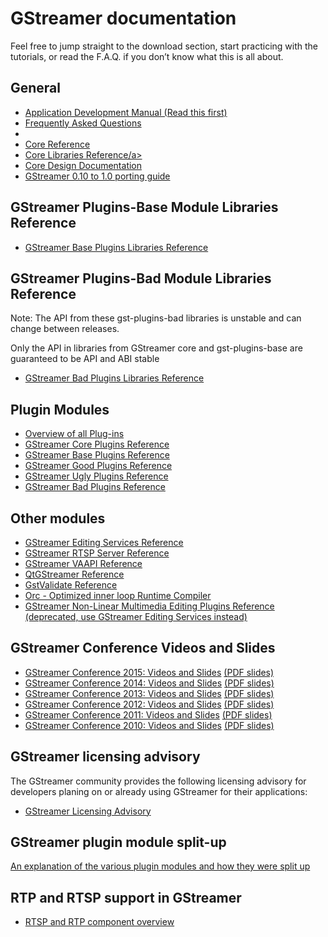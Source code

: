 # GStreamer documentation

Feel free to jump straight to the download section, start practicing
with the tutorials, or read the F.A.Q. if you don’t know what this is
all about.



## General

 * [Application Development Manual (Read this first)](application-development/index.md)
 * <a href="/data/doc/gstreamer/head/faq/html/index.html">Frequently Asked Questions</a>
 * [](pwg/index.md)
 * <a href="/data/doc/gstreamer/head/gstreamer/html/">Core Reference</a>
 * <a href="/data/doc/gstreamer/head/gstreamer-libs/html/">Core Libraries Reference/a>
 * [Core Design Documentation](http://cgit.freedesktop.org/gstreamer/gstreamer/tree/docs/design/)
 * [GStreamer 0.10 to 1.0 porting guide](http://cgit.freedesktop.org/gstreamer/gstreamer/plain/docs/random/porting-to-1.0.txt)

<!-- FIXME: save useful bits from wiki
| GStreamer Wiki (see esp. <a href="&site;/wiki/ReleasePlanning">ReleasePlanning</a> and <a href="&site;/wiki/SubmittingPatches">SubmittingPatches</a>)
| <a href="&site;/wiki/">HTML</a> |
-->


## GStreamer Plugins-Base Module Libraries Reference

 * <a href="/data/doc/gstreamer/head/gst-plugins-base-libs/html/">GStreamer Base Plugins Libraries Reference</a>

## GStreamer Plugins-Bad Module Libraries Reference

Note: The API from these gst-plugins-bad libraries is unstable and can
change between releases.

Only the API in libraries from GStreamer core and
gst-plugins-base are guaranteed to be API and ABI stable

 * <a href="/data/doc/gstreamer/head/gst-plugins-bad-libs/html/">GStreamer Bad Plugins Libraries Reference</a>

## Plugin Modules

 * <a href="plugins.html">Overview of all Plug-ins</a>
 * <a href="/data/doc/gstreamer/head/gstreamer-plugins/html/">GStreamer Core Plugins Reference</a>
 * <a href="/data/doc/gstreamer/head/gst-plugins-base-plugins/html/">GStreamer Base Plugins Reference</a>
 * <a href="/data/doc/gstreamer/head/gst-plugins-good-plugins/html/">GStreamer Good Plugins Reference</a>
 * <a href="/data/doc/gstreamer/head/gst-plugins-ugly-plugins/html/">GStreamer Ugly Plugins Reference</a>
 * <a href="/data/doc/gstreamer/head/gst-plugins-bad-plugins/html/">GStreamer Bad Plugins Reference</a>

## Other modules

 * <a href="/data/doc/gstreamer/head/gstreamer-editing-services/html/">GStreamer Editing Services Reference</a>
 * <a href="/data/doc/gstreamer/head/gst-rtsp-server/html/">GStreamer RTSP Server Reference</a>
 * <a href="/data/doc/gstreamer/head/gstreamer-vaapi-plugins/html/">GStreamer VAAPI Reference</a>
 * <a href="/data/doc/gstreamer/head/qt-gstreamer/html/">QtGStreamer Reference</a>
 * <a href="/data/doc/gstreamer/head/gst-validate/html/">GstValidate Reference</a>
 * <a href="/data/doc/orc/">Orc - Optimized inner loop Runtime Compiler</a>
 * <a href="/data/doc/gstreamer/head/gnonlin/html/">GStreamer Non-Linear Multimedia Editing Plugins Reference (deprecated, use GStreamer Editing Services instead)</a>

## GStreamer Conference Videos and Slides

* <a href="http://gstconf.ubicast.tv/channels/#gstreamer-conference-2015">GStreamer Conference 2015: Videos and Slides</a> <a href="/data/events/gstreamer-conference/2015/">(PDF slides)</a>
 * <a href="http://gstconf.ubicast.tv/channels/#gstreamer-conference-2014">GStreamer Conference 2014: Videos and Slides</a> <a href="/data/events/gstreamer-conference/2014/">(PDF slides)</a>
 * <a href="http://gstconf.ubicast.tv/channels/#gstreamer-conference-2013">GStreamer Conference 2013: Videos and Slides</a> <a href="/data/events/gstreamer-conference/2013/">(PDF slides)</a>
 * <a href="http://gstconf.ubicast.tv/channels/#gstreamer-conference-2012">GStreamer Conference 2012: Videos and Slides</a> <a href="/data/events/gstreamer-conference/2012/">(PDF slides)</a>
 * <a href="http://gstconf.ubicast.tv/channels/#conferences-2011">GStreamer Conference 2011: Videos and Slides</a> <a href="/data/events/gstreamer-conference/2011/">(PDF slides)</a>
* <a href="http://gstconf.ubicast.tv/channels/#conferences-2010">GStreamer Conference 2010: Videos and Slides</a> <a href="/data/events/gstreamer-conference/2010/">(PDF slides)</a>


## GStreamer licensing advisory

The GStreamer community provides the following licensing advisory for
developers planing on or already using GStreamer for their applications:

 * <a href="/documentation/licensing.html">GStreamer Licensing Advisory</a>


## GStreamer plugin module split-up

[An explanation of the various plugin modules and how they were split up](splitup.md)

## RTP and RTSP support in GStreamer

 * [RTSP and RTP component overview](rtp.md)

